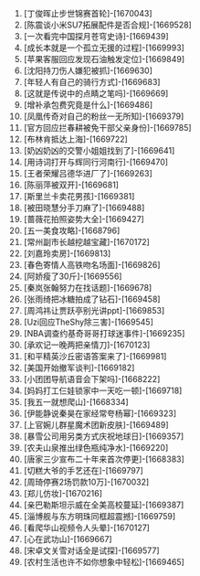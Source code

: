 
1. [丁俊晖止步世锦赛首轮]-[1670043]
1. [陈震谈小米SU7拓展配件是否合规]-[1669528]
1. [一次看完中国探月苍穹史诗]-[1669439]
1. [成长本就是一个孤立无援的过程]-[1669993]
1. [苹果客服回应发现石油触发定位]-[1669849]
1. [沈阳持刀伤人嫌犯被抓]-[1669630]
1. [年轻人有自己的骑行方式]-[1669683]
1. [这就是传说中的点睛之笔吗]-[1669669]
1. [增补承包费究竟是什么]-[1669486]
1. [凤凰传奇对自己的粉丝一无所知]-[1669379]
1. [官方回应拦春耕被免干部父亲身份]-[1669785]
1. [布林肯抵达上海]-[1669722]
1. [奶凶奶凶的交警小姐姐找到了]-[1669641]
1. [用诗词打开与辉同行河南行]-[1669470]
1. [王者荣耀吕德华进厂了]-[1669263]
1. [陈丽萍被双开]-[1669681]
1. [斯里兰卡卖花男孩]-[1669381]
1. [被田晓慧分手刀麻了]-[1669488]
1. [蔷薇花拍照姿势大全]-[1669427]
1. [五一美食攻略]-[1668796]
1. [常州副市长越挖越宝藏]-[1670172]
1. [刘嘉玲卖房]-[1669813]
1. [春色寄情人高铁吻名场面]-[1669826]
1. [阿娇瘦了30斤]-[1669556]
1. [秦岚张翰努力在找话题]-[1669678]
1. [张雨绮把冰糖拍成了钻石]-[1669458]
1. [周鸿祎让贾跃亭别光讲ppt]-[1669853]
1. [Uzi回应TheShy除三害]-[1669545]
1. [NBA调查约基奇哥哥打球迷事件]-[1669235]
1. [承欢记一晚两把亲情刀]-[1670123]
1. [和平精英沙丘密语答案来了]-[1669981]
1. [美国开始撤军谈判]-[1669182]
1. [小团团导航语音会下架吗]-[1668222]
1. [妈妈打工仨娃锁家中一天吃一顿]-[1669718]
1. [我五一就想爬山]-[1668334]
1. [伊能静说秦昊在家经常夸杨幂]-[1669323]
1. [上官婉儿群星魔术团新皮肤]-[1669489]
1. [暴雪公司用另类方式庆祝地球日]-[1669357]
1. [农夫山泉推出绿色瓶纯净水]-[1669220]
1. [唐家三少宣布二十年来首次停更]-[1668383]
1. [切糕大爷的手艺还在]-[1669797]
1. [周琦停赛2场罚款10万]-[1670032]
1. [郑儿仿妆]-[1670216]
1. [亲巴勒斯坦示威在全美高校蔓延]-[1669387]
1. [淄博舰与东方明珠同框超震撼]-[1669759]
1. [看爬华山视频令人头晕]-[1670127]
1. [心在武功山]-[1669667]
1. [宋卓文关雪对话全是试探]-[1669577]
1. [农村生活也许不如你想象中轻松]-[1669465]